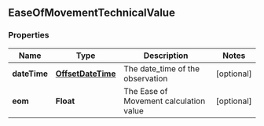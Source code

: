 
## EaseOfMovementTechnicalValue

### Properties
Name | Type | Description | Notes
------------ | ------------- | ------------- | -------------
**dateTime** | [**OffsetDateTime**](OffsetDateTime.md) | The date_time of the observation |  [optional]
**eom** | **Float** | The Ease of Movement calculation value |  [optional]



